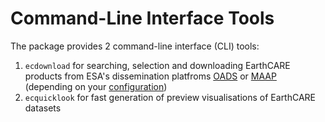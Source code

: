 # Command-Line Interface Tools

The package provides 2 command-line interface (CLI) tools:

1. `ecdownload` for searching, selection and downloading EarthCARE products from ESA's dissemination platfroms [OADS](https://ec-pdgs-dissemination2.eo.esa.int/oads/access/collection) or [MAAP](https://portal.maap.eo.esa.int/earthcare/) (depending on your [configuration](install.md#configuration))
2. `ecquicklook` for fast generation of preview visualisations of EarthCARE datasets